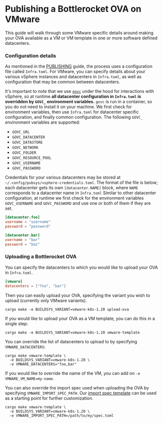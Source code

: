 # Publishing a Bottlerocket OVA on VMware

This guide will walk through some VMware specific details around making your OVA available as a VM or VM template in one or more software defined datacenters.

### Configuration details

As mentioned in the [PUBLISHING](PUBLISHING.md) guide, the process uses a configuration file called `Infra.toml`.
For VMware, you can specify details about your various vSphere instances and datacenters in `Infra.toml`, as well as configuration that may be common between datacenters.

It's important to note that we use [`govc`](https://github.com/vmware/govmomi/tree/master/govc) under the hood for interactions with vSphere, so at runtime **all datacenter configuration in `Infra.toml` is overridden by `GOVC_` environment variables.**
`govc` is run in a container, so you do not need to install it on your machine.
We first check for environment variables, then use `Infra.toml` for datacenter specific configuration, and finally common configuration.
The following `GOVC_` environment variables are supported:
* `GOVC_URL`
* `GOVC_DATACENTER`
* `GOVC_DATASTORE`
* `GOVC_NETWORK`
* `GOVC_FOLDER`
* `GOVC_RESOURCE_POOL`
* `GOVC_USERNAME`
* `GOVC_PASSWORD`

Credentials for your various datacenters may be stored at `~/.config/pubsys/vsphere-credentials.toml`.
The format of the file is below; each datacenter gets its own `[datacenter.NAME]` block, where `NAME` corresponds to a datacenter name in `Infra.toml`
Similar to other datacenter configuration, at runtime we first check for the environment variables `GOVC_USERNAME` and `GOVC_PASSWORD` and use one or both of them if they are set.

```toml
[datacenter.foo]
username = "username"
password = "password"

[datacenter.bar]
username = "bar"
password = "baz"
```

### Uploading a Bottlerocket OVA

You can specify the datacenters to which you would like to upload your OVA in `Infra.toml`.

```toml
[vmware]
datacenters = ["foo", "bar"]
```

Then you can easily upload your OVA, specifying the variant you wish to upload (currently only VMware variants).

```shell
cargo make -e BUILDSYS_VARIANT=vmware-k8s-1.20 upload-ova
```

If you would like to upload your OVA as a VM template, you can do this in a single step:

```shell
cargo make -e BUILDSYS_VARIANT=vmware-k8s-1.20 vmware-template
```

You can override the list of datacenters to upload to by specifying `VMWARE_DATACENTERS`:

```shell
cargo make vmware-template \
  -e BUILDSYS_VARIANT=vmware-k8s-1.20 \
  -e VMWARE_DATACENTERS="foo,bar"
```

If you would like to override the name of the VM, you can add on `-e VMWARE_VM_NAME=my-name`.

You can also override the import spec used when uploading the OVA by specifying `VMWARE_IMPORT_SPEC_PATH`.
Our [import spec template](tools/pubsys/support/vmware/import_spec.template) can be used as a starting point for further customization.

```shell
cargo make vmware-template \
  -e BUILDSYS_VARIANT=vmware-k8s-1.20 \
  -e VMWARE_IMPORT_SPEC_PATH=/path/to/my/spec.toml
```
